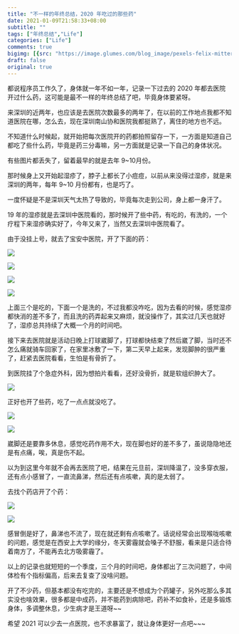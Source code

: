 ```yaml
---
title: "不一样的年终总结，2020 年吃过的那些药"
date: 2021-01-09T21:58:33+08:00
subtitle: ""
tags: ["年终总结","Life"]
categories: ["Life"]
comments: true
bigimg: [{src: "https://image.glumes.com/blog_image/pexels-felix-mittermeier-956981.jpg", desc: ""}]
draft: false
original: true
---
```


都说程序员工作久了，身体就一年不如一年，记录一下过去的 2020 年都去医院开过什么药，这可能是最不一样的年终总结了吧，毕竟身体要紧呀。

来深圳的近两年，也应该是去医院次数最多的两年了，在以前的工作地点我都不知道医院在哪，怎么去，现在深圳南山协和医院我都挺熟了，离住的地方也不远。

不知道什么时候起，就开始把每次医院开的药都拍照留存一下，一方面是知道自己都吃了些什么药，毕竟是药三分毒嘛，另一方面就是记录一下自己的身体状况。

<!--more-->

有些图片都丢失了，留着最早的就是去年 9~10月份。

那时候身上又开始起湿疹了，脖子上都长了小痘痘，以前从来没得过湿疹，就是来深圳的两年，每年 9~10 月份都有，也是巧了。

一度怀疑是不是深圳天气太热了导致的，毕竟每次走到公司，身上都一身汗了。

19 年的湿疹就是去深圳中医院看的，那时候开了些中药，有吃的，有洗的，一个疗程下来湿疹确实好了，今年又来了，当然又去深圳中医院看了。


由于没挂上号，就去了宝安中医院，开了下面的药：

![](https://image.glumes.com/blog_image/img_20201011_203001.144.png)

![](https://image.glumes.com/blog_image/img_20201011_203021.204.jpg)

![](https://image.glumes.com/blog_image/Yinxiang_2020101120-35-29.png)

![](https://image.glumes.com/blog_image/img_20201011_203433.059_22.jpg)


上面三个是吃的，下面一个是洗的，不过我都没咋吃，因为去看的时候，感觉湿疹都快消的差不多了，而且洗的药弄起来又麻烦，就没操作了，其实过几天也就好了，湿疹总共持续了大概一个月的时间吧。

接下来去医院就是活动日晚上打球崴脚了，打球都快结束了然后崴了脚，当时还不怎么痛就骑车回家了，在家里冰敷了一下，第二天早上起来，发现脚肿的很严重了，赶紧去医院看看，生怕是有骨折了。

到医院挂了个急症外科，因为想拍片看看，还好没骨折，就是软组织肿大了。


![](https://image.glumes.com/blog_image/IMG_20201126_101538.jpg)

正好也开了些药，吃了一点点就没吃了。

![](https://image.glumes.com/blog_image/shuanglufemsuanna.png)


![](https://image.glumes.com/blog_image/IMG_20201126_123105.jpg)

崴脚还是要靠多休息，感觉吃药作用不大，现在脚也好的差不多了，虽说隐隐地还是有点痛，唉，真是伤不起。

以为到这里今年就不会再去医院了吧，结果在元旦前，深圳降温了，没多穿衣服，还有点小感冒了，一直流鼻涕，然后还有点咳嗽，真的是太弱了。

去找个药店开了个药：

![](https://image.glumes.com/blog_image/851f0feb-15d5-4370-9129-a2f2edd082c5.jpg)

![](https://image.glumes.com/blog_image/IMG_20210104_224752.983.png)

感冒倒是好了，鼻涕也不流了，现在就还剩有点咳嗽了。话说经常会出现喉咙咳嗽的问题，感觉是在西安上大学的缘分，冬天雾霾就会嗓子不舒服，看来是只适合待着南方了，不能再去北方吸雾霾了。

以上的记录也就短短的一个季度，三个月的时间吧，身体都出了三次问题了，中间体检有个指标偏高，后来去复查了没啥问题。


开了不少药，但基本都没有吃完的，主要还是不想成为个药罐子，另外吃那么多其实没也啥效果，很多都是中成药，并不能药到病除吧，药补不如食补，还是多锻炼身体，多调整休息，少生病才是王道呀~~

希望 2021 可以少去一点医院，也不求暴富了，就让身体更好一点吧~~~
